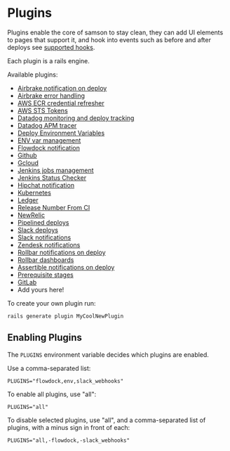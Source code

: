 # Plugins

Plugins enable the core of samson to stay clean, they can add UI elements to pages that support it,
and hook into events such as before and after deploys see
[supported hooks](https://github.com/zendesk/samson/blob/master/lib/samson/hooks.rb#L7-L43).

Each plugin is a rails engine.

Available plugins:

 - [Airbrake notification on deploy](https://github.com/zendesk/samson/tree/master/plugins/airbrake_hook)
 - [Airbrake error handling](https://github.com/zendesk/samson/tree/master/plugins/airbrake)
 - [AWS ECR credential refresher](https://github.com/zendesk/samson/tree/master/plugins/aws_ecr)
 - [AWS STS Tokens](https://github.com/zendesk/samson/tree/master/plugins/aws_sts)
 - [Datadog monitoring and deploy tracking](https://github.com/zendesk/samson/tree/master/plugins/datadog)
 - [Datadog APM tracer](https://github.com/zendesk/samson/tree/master/plugins/datadog_tracer)
 - [Deploy Environment Variables](https://github.com/zendesk/samson/tree/master/plugins/deploy_env_vars)
 - [ENV var management](https://github.com/zendesk/samson/tree/master/plugins/env)
 - [Flowdock notification](https://github.com/zendesk/samson/tree/master/plugins/flowdock)
 - [Github](https://github.com/zendesk/samson/tree/master/plugins/github)
 - [Gcloud](https://github.com/zendesk/samson/tree/master/plugins/gcloud)
 - [Jenkins jobs management](https://github.com/zendesk/samson/tree/master/plugins/jenkins)
 - [Jenkins Status Checker](https://github.com/zendesk/samson/tree/master/plugins/jenkins_status_checker)
 - [Hipchat notification](https://github.com/listia/samson_hipchat)
 - [Kubernetes](https://github.com/zendesk/samson/tree/master/plugins/kubernetes)
 - [Ledger](https://github.com/zendesk/samson/tree/master/plugins/ledger)
 - [Release Number From CI](https://github.com/redbubble/samson-release-number-from-ci)
 - [NewRelic](https://github.com/zendesk/samson/tree/master/plugins/new_relic)
 - [Pipelined deploys](https://github.com/zendesk/samson/tree/master/plugins/pipelines)
 - [Slack deploys](https://github.com/zendesk/samson/tree/master/plugins/slack_app)
 - [Slack notifications](https://github.com/zendesk/samson/tree/master/plugins/slack_webhooks)
 - [Zendesk notifications](https://github.com/zendesk/samson/tree/master/plugins/zendesk)
 - [Rollbar notifications on deploy](https://github.com/zendesk/samson/tree/master/plugins/rollbar_hook)
 - [Rollbar dashboards](https://github.com/zendesk/samson/tree/master/plugins/rollbar_dashboards)
 - [Assertible notifications on deploy](https://github.com/zendesk/samson/tree/master/plugins/assertible)
 - [Prerequisite stages](https://github.com/zendesk/samson/tree/master/plugins/prerequisite_stages)
 - [GitLab](https://github.com/zendesk/samson/tree/master/plugins/gitlab)
 - Add yours here!

To create your own plugin run:
```
rails generate plugin MyCoolNewPlugin
```

## Enabling Plugins

The `PLUGINS` environment variable decides which plugins are enabled.

Use a comma-separated list:

`PLUGINS="flowdock,env,slack_webhooks"`

To enable all plugins, use "all":

`PLUGINS="all"`

To disable selected plugins, use "all", and a comma-separated list of plugins, with a minus sign in front of each:

`PLUGINS="all,-flowdock,-slack_webhooks"`
